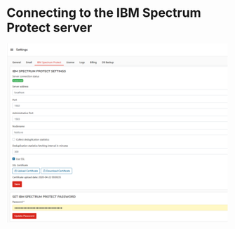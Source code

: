 # Connecting to the IBM Spectrum  Protect server



![](../../.gitbook/assets/image%20%2814%29.png)


